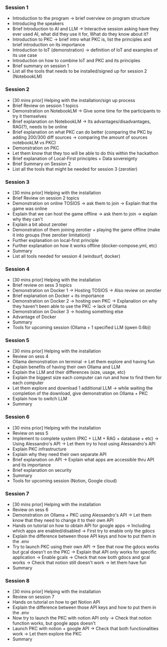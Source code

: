 ### **Session 1**

- Introduction to the program
-> brief overview on program structure
- Introducing the speakers
- Brief Introduction to AI and LLM
-> Interactive session asking have they ever used AI, what did they use it for, What do they know about it?
- Introduction to PKC
-> brief intro what PKC is, list the principles and brief introduction on its importance
- Introduction to IoT (demonstration)
-> definition of IoT and examples of its use case
- Introduction on how to combine IoT and PKC and its principles
- Brief summary on session 1
- List all the tools that needs to be installed/signed up for session 2 (NotebookLM)

### **Session 2**

- [30 mins prior] Helping with the installation/sign up process
- Brief Review on session 1 topics
- Demonstration on NotebookLM
-> Give some time for the participants to try it themselves
- Brief explanation on NotebookLM
-> Its advantages/disadvantages, RAG(?), needs to be online
- Brief explanation on what PKC can do better (comparing the PKC by adding 200/300 diff sources -> comparing the amount of sources notebookLM vs PKC)
- Demonstration on PKC
- Let them know that they too will be able to do this within the hackathon
- Brief explanation of Local-First principles + Data sovereignty
- Brief Summary on Session 2
- List all the tools that might be needed for session 3 (zerotier)

### Session 3

- [30 mins prior] Helping with the installation
- Brief Review on session 2 topics
- Demonstration on online TOSIOS
-> ask them to join
-> Explain that the game was online
- Explain that we can host the game offline
-> ask them to join
-> explain why they can't
- Explain a bit about zerotier
- Demonstration of them joining zerotier + playing the game offline (make it into groups (free zerotier limitation))
- Further explanation on local-first principle
- Further explanation on how it works offline (docker-compose.yml, etc)
- Summary
- List all tools needed for session 4 (windsurf, docker)

### Session 4

- [30 mins prior] Helping with the installation
- Brief review on sess 3 topics
- Demonstration on Docker 1 -> Hosting TOSIOS
-> Also review on zerotier
- Brief explanation on Docker + its importance
- Demonstration on Docker 2 -> hosting own PKC
-> Explanation on why they haven't been able to use the PKC -> lack of Ollama
- Demonstration on Docker 3 -> hosting something else
- Advantage of Docker
- Summary
- Tools for upcoming session (Ollama + 1 specified LLM (qwen 0.6b))

### Session 5

- [30 mins prior] Helping with the installation
- Review on sess 4
- Ollama demonstration on terminal
-> Let them explore and having fun
- Explain benefits of having their own Ollama and LLM
- Explain the LLM and their differences (size, usage, etc)
- Explain the biggest size each computer can run and how to find them for each computer
- Let them explore and download 1 additional LLM
-> while waiting the completion of the download, give demonstration on Ollama + PKC
- Explain how to switch LLM
- Summary

### Session 6

- [30 mins prior] Helping with the installation
- Review on sess 5
- Implement to complete system (PKC + LLM + RAG + database + etc)
-> Using Alessandro's API
-> Let them try to host using Alessandro's API
- Explain PKC infrastructure
- Explain why they need their own separate API
- Brief explanation on API
-> Explain what apps are accessible thru API and its importance
- Brief explanation on security
- Summary
- Tools for upcoming session (Notion, Google cloud)

### Session 7

- [30 mins prior] Helping with the installation
- Review on sess 6
- Demonstration on Ollama + PKC using Alessandro's API
-> Let them know that they need to change it to their own API
- Hands on tutorial on how to obtain API for google apps
-> Including which apps are enabled/disabled
-> First try to enable only the gdocs
- Explain the difference between those API keys and how to put them in the .env
- Try to launch PKC using their own API
-> See that now the gdocs works but gcal doesn't on the PKC
-> Explain that API only works for specific application
-> Enable gcals
-> Check that now both gdocs and gcal works
-> Check that notion still doesn't work
-> let them have fun
- Summary

### Session 8

- [30 mins prior] Helping with the installation
- Review on session 7
- Hands on tutorial on how to get Notion API
- Explain the difference between those API keys and how to put them in the .env
- Now try to launch the PKC with notion API only
-> Check that notion function works, but google apps doesn't
- Launch PKC with notion + google API
-> Check that both functionalities work
-> Let them explore the PKC
- Summary

